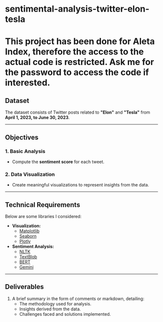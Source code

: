 # sentimental-analysis-twitter-elon-tesla

# This project has been done for Aleta Index, therefore the access to the actual code is restricted. Ask me for the password to access the code if interested.

## Dataset

The dataset consists of Twitter posts related to **"Elon"** and **"Tesla"** from **April 1, 2023, to June 30, 2023**.

---

## Objectives

### 1. Basic Analysis
- Compute the **sentiment score** for each tweet.

### 2. Data Visualization
- Create meaningful visualizations to represent insights from the data.

---

## Technical Requirements

Below are some libraries I considered:

- **Visualization:** 
  - [Matplotlib](https://matplotlib.org/)
  - [Seaborn](https://seaborn.pydata.org/)
  - [Plotly](https://plotly.com/)
- **Sentiment Analysis:** 
  - [NLTK](https://www.nltk.org/)
  - [TextBlob](https://textblob.readthedocs.io/en/dev/)
  - [BERT](https://github.com/google-research/bert)
  - [Gemini](https://example.com/gemini)

---

## Deliverables

1. A brief summary in the form of comments or markdown, detailing:
    - The methodology used for analysis.
    - Insights derived from the data.
    - Challenges faced and solutions implemented.
